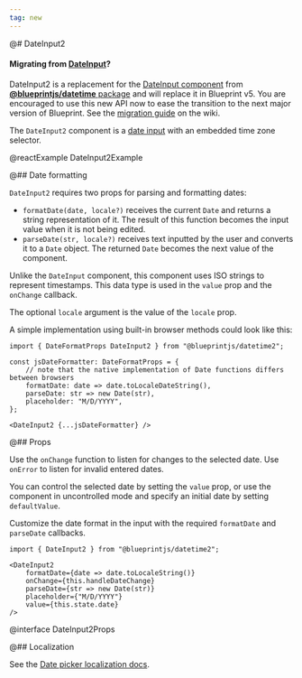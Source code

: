 ```yaml
---
tag: new
---
```


@# DateInput2

<div class="@ns-callout @ns-intent-primary @ns-icon-info-sign">
    <h4 class="@ns-heading">

Migrating from [DateInput](#datetime/dateinput)?

</h4>

DateInput2 is a replacement for the [DateInput component](#datetime/dateinput) from
[__@blueprintjs/datetime__ package](#datetime) and will replace it in Blueprint v5.
You are encouraged to use this new API now to ease the transition to the next major version of Blueprint.
See the [migration guide](https://github.com/palantir/blueprint/wiki/datetime2-component-migration)
on the wiki.

</div>

The `DateInput2` component is a [date input](#core/datetime/date-input) with
an embedded time zone selector.

@reactExample DateInput2Example

@## Date formatting

`DateInput2` requires two props for parsing and formatting dates:

- `formatDate(date, locale?)` receives the current `Date` and returns a string representation of it. The result of this function becomes the input value when it is not being edited.
- `parseDate(str, locale?)` receives text inputted by the user and converts it to a `Date` object. The returned `Date` becomes the next value of the component.

Unlike the `DateInput` component, this component uses ISO strings to represent timestamps. This data type is used in the `value` prop and the `onChange` callback.

The optional `locale` argument is the value of the `locale` prop.

A simple implementation using built-in browser methods could look like this:

```tsx
import { DateFormatProps DateInput2 } from "@blueprintjs/datetime2";

const jsDateFormatter: DateFormatProps = {
    // note that the native implementation of Date functions differs between browsers
    formatDate: date => date.toLocaleDateString(),
    parseDate: str => new Date(str),
    placeholder: "M/D/YYYY",
};

<DateInput2 {...jsDateFormatter} />
```


@## Props

Use the `onChange` function to listen for changes to the selected date. Use
`onError` to listen for invalid entered dates.

You can control the selected date by setting the `value` prop, or use the
component in uncontrolled mode and specify an initial date by setting
`defaultValue`.

Customize the date format in the input with the required `formatDate` and `parseDate`
callbacks.

```tsx
import { DateInput2 } from "@blueprintjs/datetime2";

<DateInput2
    formatDate={date => date.toLocaleString()}
    onChange={this.handleDateChange}
    parseDate={str => new Date(str)}
    placeholder={"M/D/YYYY"}
    value={this.state.date}
/>
```

@interface DateInput2Props

@## Localization

See the [Date picker localization docs](#datetime/datepicker.localization).

